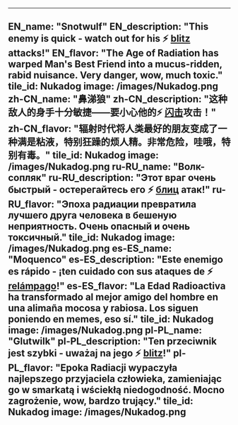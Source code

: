 ---

EN_name: "Snotwulf"
EN_description: "This enemy is quick - watch out for his ⚡️ <u>blitz</u> attacks!"
EN_flavor: "The Age of Radiation has warped Man's Best Friend into a mucus-ridden, rabid nuisance. Very danger, wow, much toxic."
tile_id: Nukadog
image: /images/Nukadog.png
zh-CN_name: "鼻涕狼"
zh-CN_description: "这种敌人的身手十分敏捷——要小心他的⚡️ <u>闪击</u>攻击！"
zh-CN_flavor: "辐射时代将人类最好的朋友变成了一种满是粘液，特别狂躁的烦人精。非常危险，哇哦，特别有毒。"
tile_id: Nukadog
image: /images/Nukadog.png
ru-RU_name: "Волк-сопляк"
ru-RU_description: "Этот враг очень быстрый - остерегайтесь его ⚡️ <u>блиц</u> атак!"
ru-RU_flavor: "Эпоха радиации превратила лучшего друга человека в бешеную неприятность. Очень опасный и очень токсичный."
tile_id: Nukadog
image: /images/Nukadog.png
es-ES_name: "Moquenco"
es-ES_description: "Este enemigo es rápido - ¡ten cuidado con sus ataques de ⚡️ <u>relámpago</u>!"
es-ES_flavor: "La Edad Radioactiva ha transformado al mejor amigo del hombre en una alimaña mocosa y rabiosa. Los siguen poniendo en memes, eso sí."
tile_id: Nukadog
image: /images/Nukadog.png
pl-PL_name: "Glutwilk"
pl-PL_description: "Ten przeciwnik jest szybki - uważaj na jego ⚡️ <u>blitz</u>!"
pl-PL_flavor: "Epoka Radiacji wypaczyła najlepszego przyjaciela człowieka, zamieniając go w smarkatą i wściekłą niedogodność. Mocno zagrożenie, wow, bardzo trujący."
tile_id: Nukadog
image: /images/Nukadog.png
---